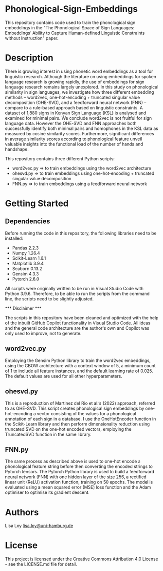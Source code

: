 # Phonological-Sign-Embeddings
This repository contains code used to train the phonological sign embeddings in the "The Phonological Space of Sign Languages: Embeddings’ Ability to Capture Human-defined Linguistic Constraints without Instruction" paper.

# Description

There is growing interest in using phonetic word embeddings as a tool for linguistic research. Although the literature on using embeddings for spoken language research is growing rapidly, the use of embeddings for sign language research remains largely unexplored. In this study on phonological similarity in sign languages, we investigate how three different embedding methods – word2vec, one-hot-encoding + truncated singular value decomposition (OHE-SVD), and a feedforward neural network (FNN) – compare to a rule-based approach based on linguistic constraints. A dataset of 1,880 signs in Kenyan Sign Language (KSL) is analysed and examined for minimal pairs. We conclude word2vec is not fruitful for sign language data. However the OHE-SVD and FNN approaches both successfully identify both minimal pairs and homophones in the KSL data as measured by cosine similarity scores. Furthermore, significant differences in average similarity scores according to phonological feature unveil valuable insights into the functional load of the number of hands and handshape.

This repository contains three different Python scripts: 

- word2vec.py => to train embeddings using the word2vec architecture
- ohesvd.py => to train embeddings using one-hot-encoding + truncated singular value decomposition
- FNN.py => to train embeddings using a feedforward neural network 

# Getting Started

## Dependencies

Before running the code in this repository, the following libraries need to be installed:

- Pandas 2.2.3
- Numpy 1.26.4
- Scikit-Learn 1.6.1
- Matplotlib 3.9.4
- Seaborn 0.13.2
- Gensim 4.3.3
- Pytorch 2.6.0

All scripts were originally written to be run in Visual Studio Code with Python 3.9.6. Therefore, to be able to run the scripts from the command line, the scripts need to be slightly adjusted.

*** Disclaimer ***

The scripts in this repository have been cleaned and optimized with the help of the inbuilt GitHub Copilot functionality in Visual Studio Code. All ideas and the general code architecture are the author's own and Copilot was only used to improve, not to generate.

## word2vec.py

Employing the Gensim Python library to train the word2vec embeddings, using the CBOW architecture with a context window of 5, a minimum count of 1 to include all feature instances, and the default learning rate of 0.025. The default values are used for all other hyperparameters.

## ohesvd.py

This is a reproduction of Martinez del Rio et al.’s (2022) approach, referred to as OHE-SVD. This script creates phonological sign embeddings by one-hot-encoding a vector consisting of the values for a phonological annotation of each sign in a database. I use the OneHotEncoder function in the Scikit-Learn library and then perform dimensionality reduction using truncated SVD on the one-hot encoded vectors, employing the TruncatedSVD function in the same library.

## FNN.py

The same process as described above is used to one-hot encode a phonological feature string before then converting the encoded strings to Pytorch tensors. The Pytorch Python library is used to build a feedforward neural network (FNN) with one hidden layer of the size 256, a rectified linear unit (ReLU) activation function, training on 50 epochs. The model is evaluated using a mean squared error (MSE) loss function and the Adam optimiser to optimise its gradient descent.

# Authors

Lisa Loy
lisa.loy@uni-hamburg.de

# License

This project is licensed under the Creative Commons Attribution 4.0 License - see the LICENSE.md file for detail.
